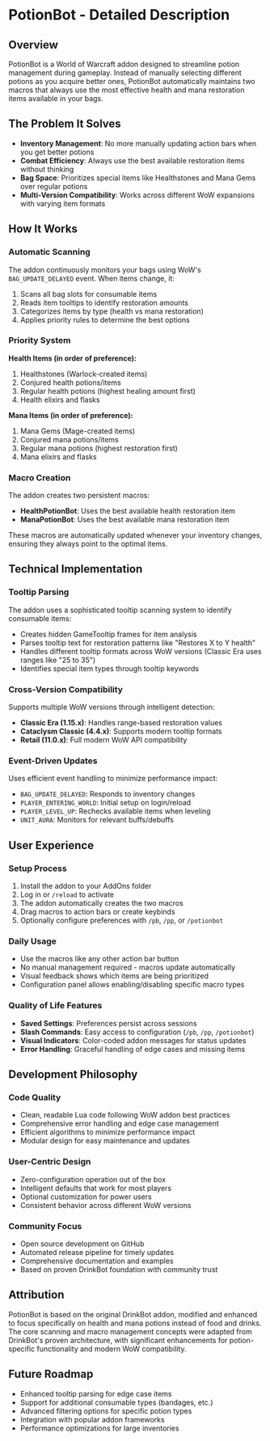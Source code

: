 # PotionBot - Detailed Description

## Overview
PotionBot is a World of Warcraft addon designed to streamline potion management during gameplay. Instead of manually selecting different potions as you acquire better ones, PotionBot automatically maintains two macros that always use the most effective health and mana restoration items available in your bags.

## The Problem It Solves
- **Inventory Management**: No more manually updating action bars when you get better potions
- **Combat Efficiency**: Always use the best available restoration items without thinking
- **Bag Space**: Prioritizes special items like Healthstones and Mana Gems over regular potions
- **Multi-Version Compatibility**: Works across different WoW expansions with varying item formats

## How It Works

### Automatic Scanning
The addon continuously monitors your bags using WoW's `BAG_UPDATE_DELAYED` event. When items change, it:
1. Scans all bag slots for consumable items
2. Reads item tooltips to identify restoration amounts
3. Categorizes items by type (health vs mana restoration)
4. Applies priority rules to determine the best options

### Priority System
**Health Items (in order of preference):**
1. Healthstones (Warlock-created items)
2. Conjured health potions/items
3. Regular health potions (highest healing amount first)
4. Health elixirs and flasks

**Mana Items (in order of preference):**
1. Mana Gems (Mage-created items)
2. Conjured mana potions/items  
3. Regular mana potions (highest restoration first)
4. Mana elixirs and flasks

### Macro Creation
The addon creates two persistent macros:
- **HealthPotionBot**: Uses the best available health restoration item
- **ManaPotionBot**: Uses the best available mana restoration item

These macros are automatically updated whenever your inventory changes, ensuring they always point to the optimal items.

## Technical Implementation

### Tooltip Parsing
The addon uses a sophisticated tooltip scanning system to identify consumable items:
- Creates hidden GameTooltip frames for item analysis
- Parses tooltip text for restoration patterns like "Restores X to Y health"
- Handles different tooltip formats across WoW versions (Classic Era uses ranges like "25 to 35")
- Identifies special item types through tooltip keywords

### Cross-Version Compatibility
Supports multiple WoW versions through intelligent detection:
- **Classic Era (1.15.x)**: Handles range-based restoration values
- **Cataclysm Classic (4.4.x)**: Supports modern tooltip formats
- **Retail (11.0.x)**: Full modern WoW API compatibility

### Event-Driven Updates
Uses efficient event handling to minimize performance impact:
- `BAG_UPDATE_DELAYED`: Responds to inventory changes
- `PLAYER_ENTERING_WORLD`: Initial setup on login/reload
- `PLAYER_LEVEL_UP`: Rechecks available items when leveling
- `UNIT_AURA`: Monitors for relevant buffs/debuffs

## User Experience

### Setup Process
1. Install the addon to your AddOns folder
2. Log in or `/reload` to activate
3. The addon automatically creates the two macros
4. Drag macros to action bars or create keybinds
5. Optionally configure preferences with `/pb`, `/pp`, or `/potionbot`

### Daily Usage
- Use the macros like any other action bar button
- No manual management required - macros update automatically
- Visual feedback shows which items are being prioritized
- Configuration panel allows enabling/disabling specific macro types

### Quality of Life Features
- **Saved Settings**: Preferences persist across sessions
- **Slash Commands**: Easy access to configuration (`/pb`, `/pp`, `/potionbot`)
- **Visual Indicators**: Color-coded addon messages for status updates
- **Error Handling**: Graceful handling of edge cases and missing items

## Development Philosophy

### Code Quality
- Clean, readable Lua code following WoW addon best practices
- Comprehensive error handling and edge case management
- Efficient algorithms to minimize performance impact
- Modular design for easy maintenance and updates

### User-Centric Design
- Zero-configuration operation out of the box
- Intelligent defaults that work for most players
- Optional customization for power users
- Consistent behavior across different WoW versions

### Community Focus
- Open source development on GitHub
- Automated release pipeline for timely updates
- Comprehensive documentation and examples
- Based on proven DrinkBot foundation with community trust

## Attribution
PotionBot is based on the original DrinkBot addon, modified and enhanced to focus specifically on health and mana potions instead of food and drinks. The core scanning and macro management concepts were adapted from DrinkBot's proven architecture, with significant enhancements for potion-specific functionality and modern WoW compatibility.

## Future Roadmap
- Enhanced tooltip parsing for edge case items
- Support for additional consumable types (bandages, etc.)
- Advanced filtering options for specific potion types
- Integration with popular addon frameworks
- Performance optimizations for large inventories